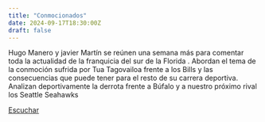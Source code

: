 ```yaml
---
title: "Conmocionados"
date: 2024-09-17T18:30:00Z
draft: false
---
```


Hugo Manero y javier Martín se reúnen una semana más para comentar toda la actualidad de la franquicia del sur de la Florida .  Abordan el tema de la conmoción sufrida por Tua Tagovailoa frente a los Bills y las consecuencias que puede tener para el resto de su carrera deportiva. Analizan deportivamente la derrota frente a Búfalo y a nuestro próximo rival los Seattle Seahawks

[Escuchar](https://www.ivoox.com/conmocionados-audios-mp3_rf_133903410_1.html)
